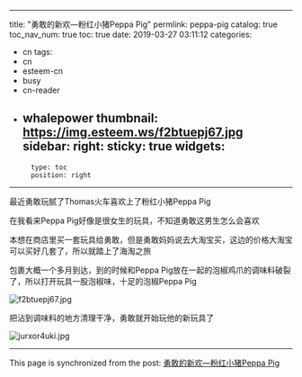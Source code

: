 
---
title: "勇敢的新欢—粉红小猪Peppa Pig"
permlink: peppa-pig
catalog: true
toc_nav_num: true
toc: true
date: 2019-03-27 03:11:12
categories:
- cn
tags:
- cn
- esteem-cn
- busy
- cn-reader
- whalepower
thumbnail: https://img.esteem.ws/f2btuepj67.jpg
sidebar:
    right:
        sticky: true
widgets:
    -
        type: toc
        position: right
---


最近勇敢玩腻了Thomas火车喜欢上了粉红小猪Peppa Pig

在我看来Peppa Pig好像是很女生的玩具，不知道勇敢这男生怎么会喜欢

本想在商店里买一套玩具给勇敢，但是勇敢妈妈说去大淘宝买，这边的价格大淘宝可以买好几套了，所以就踏上了海淘之旅

包裹大概一个多月到达，到的时候和Peppa Pig放在一起的泡椒鸡爪的调味料破裂了，所以打开玩具一股泡椒味，十足的泡椒Peppa Pig

![f2btuepj67.jpg](https://img.esteem.ws/f2btuepj67.jpg)

把沾到调味料的地方清理干净，勇敢就开始玩他的新玩具了

![jurxor4uki.jpg](https://img.esteem.ws/jurxor4uki.jpg)



- - -

This page is synchronized from the post: [勇敢的新欢—粉红小猪Peppa Pig](https://steemit.com/@ericet/peppa-pig)
